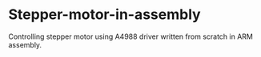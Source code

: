 # Stepper-motor-in-assembly
Controlling stepper motor using A4988 driver written from scratch in ARM assembly.
